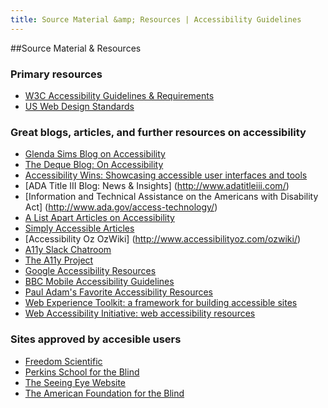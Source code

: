 ```yaml
---
title: Source Material &amp; Resources | Accessibility Guidelines
---
```

##Source Material &amp; Resources

### Primary resources
* [W3C Accessibility Guidelines & Requirements](https://www.w3.org/WAI/WCAG20/quickref/)
* [US Web Design Standards](https://standards.usa.gov/getting-started/)

### Great blogs, articles, and further resources on accessibility

* [Glenda Sims Blog on Accessibility](http://www.glendathegood.com/blog/?cat=3)
* [The Deque Blog: On Accessibility](http://www.deque.com/blog/)
* [Accessibility Wins: Showcasing accessible user interfaces and tools](https://a11ywins.tumblr.com/)
* [ADA Title III Blog: News &amp; Insights] (http://www.adatitleiii.com/)
* [Information and Technical Assistance on the Americans with Disability Act] (http://www.ada.gov/access-technology/)
* [A List Apart Articles on Accessibility](http://alistapart.com/topic/accessibility)
* [Simply Accessible Articles](http://simplyaccessible.com/articles/)
* [Accessibility Oz OzWiki] (http://www.accessibilityoz.com/ozwiki/)
* [A11y Slack Chatroom](http://web-a11y.herokuapp.com/)
* [The A11y Project](http://a11yproject.com/)
* [Google Accessibility Resources](https://webaccessibility.withgoogle.com/resources)
* [BBC Mobile Accessibility Guidelines](http://www.bbc.co.uk/guidelines/futuremedia/accessibility/mobile/user-experience)
* [Paul Adam's Favorite Accessibility Resources](http://pauljadam.com/#/resources#heading0)
* [Web Experience Toolkit: a framework for building accessible sites](http://wet-boew.github.io/v4.0-ci/index-en.html)
* [Web Accessibility Initiative: web accessibility resources](https://www.w3.org/WAI/)

### Sites approved by accesible users

* [Freedom Scientific](http://www.freedomscientific.com/)
* [Perkins School for the Blind](http://www.perkins.org/)
* [The Seeing Eye Website](http://www.seeingeye.org/?referrer=https://www.google.com/)
* [The American Foundation for the Blind](http://www.afb.org/default.aspx)




